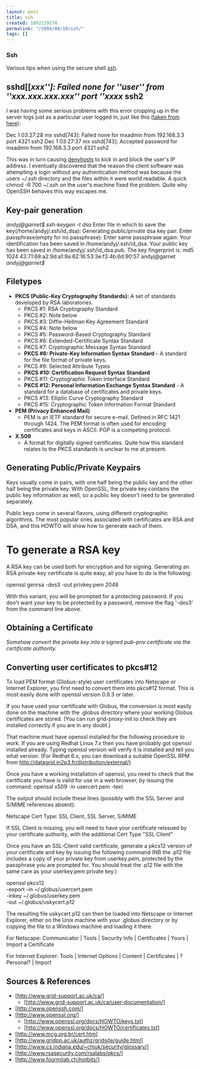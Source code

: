 ```yaml
---
layout: post
title: ssh
created: 1092129270
permalink: "/2004/08/10/ssh/"
tags: []
---
```

### Ssh
Various tips when using the secure shell [ssh](http://www.openssh.com/).
<!--break-->

## sshd[[_xxx'']: Failed none for ''user'' from ''xxx.xxx.xxx.xxx'' port ''xxxx_ ssh2 
I was having some serious problems with this error cropping up in the server logs just as a particular user logged in, just like this ([taken from here](http://www.derkeiler.com/Mailing-Lists/securityfocus/Secure_Shell/2004-12/0001.html)):

 Dec 1 03:27:28 mx sshd[743]: Failed none for mxadmin from 192.168.3.3 port 4321 ssh2
 Dec 1 03:27:37 mx sshd[743]: Accepted password for mxadmin from 192.168.3.3 port 4321 ssh2 

This was in turn causing [denyhosts](http://denyhosts.sourceforge.net/) to kick in and block the user's IP address.  I eventually discovered that the reason the client software was attempting a login without any authentication method was because the users _~/.ssh_ directory and the files within it were world readable.  A quick 
 chmod -R 700 ~/.ssh
on the user's machine fixed the problem.  Quite why OpenSSH behaves this way escapes me.

## Key-pair generation
  _andyj@garnet$ ssh-keygen -t dsa_
  Enter file in which to save the key(/home/andyj/.ssh/id_dsa): 
  Generating public/private dsa key pair.
  Enter passphrase(empty for no passphrase): 
  Enter same passphrase again: 
  Your identification has been saved in /home/andyj/.ssh/id_dsa.
  Your public key has been saved in /home/andyj/.ssh/id_dsa.pub.
  The key fingerprint is:
  md5 1024 43:71:68:a2:9d:a1:9a:62:16:53:3e:f3:4b:6d:90:57 andyj@garnet
  _andyj@garnet$_

## Filetypes

* __PKCS (Public-Key Cryptography Standards):__ A set of standards developed by RSA laboratories.
    * PKCS #1: RSA Cryptography Standard
    * PKCS #2: Note below
    * PKCS #3: Diffie-Hellman Key Agreement Standard
    * PKCS #4: Note below
    * PKCS #5: Password-Based Cryptography Standard
    * PKCS #6: Extended-Certificate Syntax Standard
    * PKCS #7: Cryptographic Message Syntax Standard
    * __PKCS #8: Private-Key Information Syntax Standard__ - A standard for the file format of private keys.
    * PKCS #9: Selected Attribute Types
    * __PKCS #10: Certification Request Syntax Standard__
    * PKCS #11: Cryptographic Token Interface Standard
    * __PKCS #12: Personal Information Exchange Syntax Standard__ - A standard for a database of certificates and private keys.
    * PKCS #13: Elliptic Curve Cryptography Standard
    * PKCS #15: Cryptographic Token Information Format Standard
* __PEM (Privacy Enhanced Mail)__
    * PEM is an IETF standard for secure e-mail. Defined in RFC 1421 through 1424. The PEM format is often used for encoding certificates and keys in ASCII. PGP is a competing protocol.
* __X.509__
    * A format for digitally signed certificates.  Quite how this standard relates to the PKCS standards is unclear to me at present.

## Generating Public/Private Keypairs
Keys usually come in pairs, with one half being the public key and the other half being the private key.  With OpenSSL, the private key contains the
public key information as well, so a public key doesn't need to be
generated separately.

Public keys come in several flavors, using different cryptographic
algorithms.  The most popular ones associated with certificates are
RSA and DSA, and this HOWTO will show how to generate each of them.

# To generate a RSA key
A RSA key can be used both for encryption and for signing.
Generating an RSA private-key certificate is quite easy, all you have to
do is the following:

  openssl genrsa -des3 -out privkey.pem 2048

With this variant, you will be prompted for a protecting password.  If
you don't want your key to be protected by a password, remove the flag
'-des3' from the command line above.

## Obtaining a Certificate
_Somehow convert the private key into a signed pub-priv certificate via the certificate authority._

## Converting user certificates to pkcs#12
To load PEM format (Globus-style) user certificates into Netscape or Internet Explorer, you first need to convert them into pkcs#12 format. This is most easily done with openssl version 0.9.3 or later.

If you have used your certificate with Globus, the conversion is most easily done on the machine with the .globus directory where your working Globus certificates are stored. (You can run grid-proxy-init to check they are installed correctly if you are in any doubt.)

That machine must have openssl installed for the following procedure to work. If you are using Redhat Linux 7.x then you have probably got openssl installed already. Typing openssl version will verify it is installed and tell you what version. (For Redhat 6.x, you can download a suitable OpenSSL RPM from <http://datagrid.in2p3.fr/distribution/external/)>

Once you have a working installation of openssl, you need to check that the certificate you have is valid for use in a web browser, by issuing the command: 
  openssl x509 -in usercert.pem -text

The output should include these lines (possibly with the SSL Server and S/MIME references absent):

  Netscape Cert Type: 
  SSL Client, SSL Server, S/MIME

If SSL Client is missing, you will need to have your certificate reissued by your certificate authority, with the additional Cert Type "SSL Client"

Once you have an SSL-Client valid certificate, generate a pkcs12 version of your certificate and key by issuing the following command (NB the .p12 file includes a copy of your private key from userkey.pem, protected by the passphrase you are prompted for. You should treat the .p12 file with the same care as your userkey.pem private key.)

 openssl pkcs12 \
 -export -in ~/.globus/usercert.pem \
         -inkey ~/.globus/userkey.pem \
         -out ~/.globus/uskycert.p12

The resulting file uskycert.p12 can then be loaded into Netscape or Internet Explorer, either on the Unix machine with your .globus directory or by copying the file to a Windows machine and loading it there.

For Netscape: Communicator | Tools | Security Info | Certificates | Yours | Import a Certificate

For Internet Explorer: Tools | Internet Options | Content | Certificates | ?Personal? | Import 

## Sources & References
* [http://www.grid-support.ac.uk/ca/]
    * [http://www.grid-support.ac.uk/ca/user-documentation/]
* [http://www.openssh.com/]
* [http://www.openssl.org/]
    * [http://www.openssl.org/docs/HOWTO/keys.txt]
    * [http://www.openssl.org/docs/HOWTO/certificates.txt]
* [http://www.mcg.org.br/cert.htm]
* [http://www.gridpp.ac.uk/authz/gridsite/guide.html]
* [http://www.cs.indiana.edu/~chiuk/security/glossary/]
* [http://www.rsasecurity.com/rsalabs/pkcs/]
* [http://www.fourmilab.ch/hotbits/]
